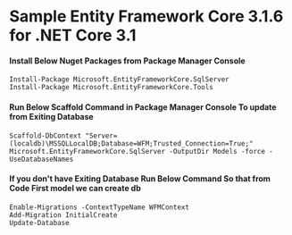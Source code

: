 

# Sample Entity Framework Core 3.1.6 for .NET Core 3.1


#### Install Below Nuget Packages from Package Manager Console
```
Install-Package Microsoft.EntityFrameworkCore.SqlServer
Install-Package Microsoft.EntityFrameworkCore.Tools
```

#### Run Below Scaffold Command in Package Manager Console To update from Exiting Database
```
Scaffold-DbContext "Server=(localdb)\MSSQLLocalDB;Database=WFM;Trusted_Connection=True;" Microsoft.EntityFrameworkCore.SqlServer -OutputDir Models -force -UseDatabaseNames
```

#### If you don't have Exiting Database Run Below Command So that from Code First model we can create db
```
Enable-Migrations -ContextTypeName WFMContext
Add-Migration InitialCreate
Update-Database
```

